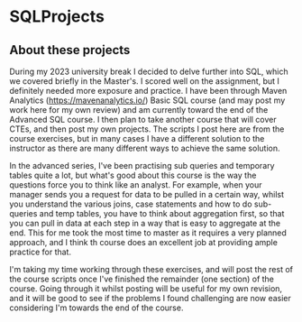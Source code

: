 # SQLProjects

## About these projects

During my 2023 university break I decided to delve further into SQL, which we covered briefly in the Master's. I scored well on the assignment, but I definitely needed more exposure and practice. I have been through Maven Analytics (https://mavenanalytics.io/) Basic SQL course (and may post my work here for my own review) and am currently toward the end of the Advanced SQL course. I then plan to take another course that will cover CTEs, and then post my own projects. The scripts I post here are from the course exercises, but in many cases I have a different solution to the instructor as there are many different ways to achieve the same solution.

In the advanced series, I've been practising sub queries and temporary tables quite a lot, but what's good about this course is the way the questions force you to think like an analyst. For example, when your manager sends you a request for data to be pulled in a certain way, whilst you understand the various joins, case statements and how to do sub-queries and temp tables, you have to think about aggregation first, so that you can pull in data at each step in a way that is easy to aggregate at the end. This for me took the most time to master as it requires a very planned approach, and I think th course does an excellent job at providing ample practice for that. 

I'm taking my time working through these exercises, and will post the rest of the course scripts once I've finished the remainder (one section) of the course. Going through it whilst posting will be useful for my own revision, and it will be good to see if the problems I found challenging are now easier considering I'm towards the end of the course.
